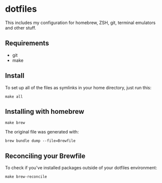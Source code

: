 # dotfiles

This includes my configuration for homebrew, ZSH, git, terminal emulators and other stuff.

## Requirements

* git
* make

## Install

To set up all of the files as symlinks in your home directory, just run this:

```
make all
```

## Installing with homebrew

```
make brew 
```

The original file was generated with:

```
brew bundle dump --file=Brewfile
```

## Reconciling your Brewfile

To check if you've installed packages outside of your dotfiles environment:

```
make brew-reconcile
```